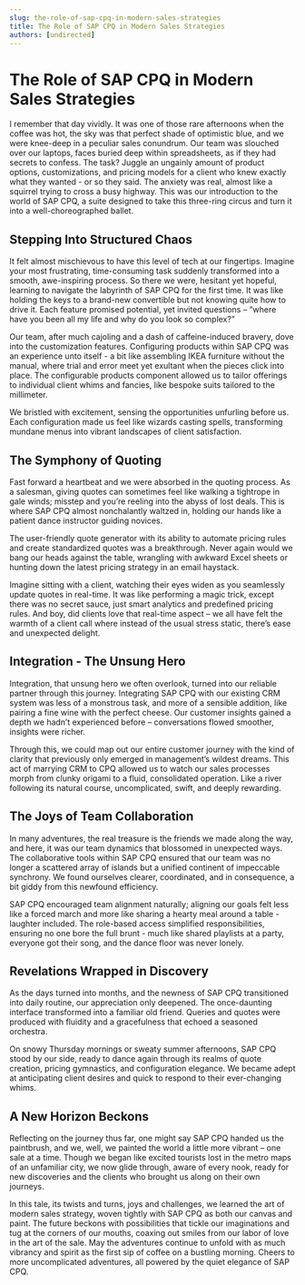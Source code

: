 ```yaml
---
slug: the-role-of-sap-cpq-in-modern-sales-strategies
title: The Role of SAP CPQ in Modern Sales Strategies
authors: [undirected]
---
```



# The Role of SAP CPQ in Modern Sales Strategies

I remember that day vividly. It was one of those rare afternoons when the coffee was hot, the sky was that perfect shade of optimistic blue, and we were knee-deep in a peculiar sales conundrum. Our team was slouched over our laptops, faces buried deep within spreadsheets, as if they had secrets to confess. The task? Juggle an ungainly amount of product options, customizations, and pricing models for a client who knew exactly what they wanted - or so they said. The anxiety was real, almost like a squirrel trying to cross a busy highway. This was our introduction to the world of SAP CPQ, a suite designed to take this three-ring circus and turn it into a well-choreographed ballet. 

## Stepping Into Structured Chaos

It felt almost mischievous to have this level of tech at our fingertips. Imagine your most frustrating, time-consuming task suddenly transformed into a smooth, awe-inspiring process. So there we were, hesitant yet hopeful, learning to navigate the labyrinth of SAP CPQ for the first time. It was like holding the keys to a brand-new convertible but not knowing quite how to drive it. Each feature promised potential, yet invited questions – “where have you been all my life and why do you look so complex?”

Our team, after much cajoling and a dash of caffeine-induced bravery, dove into the customization features. Configuring products within SAP CPQ was an experience unto itself - a bit like assembling IKEA furniture without the manual, where trial and error meet yet exultant when the pieces click into place. The configurable products component allowed us to tailor offerings to individual client whims and fancies, like bespoke suits tailored to the millimeter. 

We bristled with excitement, sensing the opportunities unfurling before us. Each configuration made us feel like wizards casting spells, transforming mundane menus into vibrant landscapes of client satisfaction.

## The Symphony of Quoting

Fast forward a heartbeat and we were absorbed in the quoting process. As a salesman, giving quotes can sometimes feel like walking a tightrope in gale winds; misstep and you’re reeling into the abyss of lost deals. This is where SAP CPQ almost nonchalantly waltzed in, holding our hands like a patient dance instructor guiding novices. 

The user-friendly quote generator with its ability to automate pricing rules and create standardized quotes was a breakthrough. Never again would we bang our heads against the table, wrangling with awkward Excel sheets or hunting down the latest pricing strategy in an email haystack.

Imagine sitting with a client, watching their eyes widen as you seamlessly update quotes in real-time. It was like performing a magic trick, except there was no secret sauce, just smart analytics and predefined pricing rules. And boy, did clients love that real-time aspect – we all have felt the warmth of a client call where instead of the usual stress static, there’s ease and unexpected delight.

## Integration - The Unsung Hero

Integration, that unsung hero we often overlook, turned into our reliable partner through this journey. Integrating SAP CPQ with our existing CRM system was less of a monstrous task, and more of a sensible addition, like pairing a fine wine with the perfect cheese. Our customer insights gained a depth we hadn’t experienced before – conversations flowed smoother, insights were richer. 

Through this, we could map out our entire customer journey with the kind of clarity that previously only emerged in management’s wildest dreams. This act of marrying CRM to CPQ allowed us to watch our sales processes morph from clunky origami to a fluid, consolidated operation. Like a river following its natural course, uncomplicated, swift, and deeply rewarding. 

## The Joys of Team Collaboration

In many adventures, the real treasure is the friends we made along the way, and here, it was our team dynamics that blossomed in unexpected ways. The collaborative tools within SAP CPQ ensured that our team was no longer a scattered array of islands but a unified continent of impeccable synchrony. We found ourselves clearer, coordinated, and in consequence, a bit giddy from this newfound efficiency.

SAP CPQ encouraged team alignment naturally; aligning our goals felt less like a forced march and more like sharing a hearty meal around a table - laughter included. The role-based access simplified responsibilities, ensuring no one bore the full brunt - much like shared playlists at a party, everyone got their song, and the dance floor was never lonely. 

## Revelations Wrapped in Discovery

As the days turned into months, and the newness of SAP CPQ transitioned into daily routine, our appreciation only deepened. The once-daunting interface transformed into a familiar old friend. Queries and quotes were produced with fluidity and a gracefulness that echoed a seasoned orchestra. 

On snowy Thursday mornings or sweaty summer afternoons, SAP CPQ stood by our side, ready to dance again through its realms of quote creation, pricing gymnastics, and configuration elegance. We became adept at anticipating client desires and quick to respond to their ever-changing whims.

## A New Horizon Beckons

Reflecting on the journey thus far, one might say SAP CPQ handed us the paintbrush, and we, well, we painted the world a little more vibrant – one sale at a time. Though we began like excited tourists lost in the metro maps of an unfamiliar city, we now glide through, aware of every nook, ready for new discoveries and the clients who brought us along on their own journeys.

In this tale, its twists and turns, joys and challenges, we learned the art of modern sales strategy, woven tightly with SAP CPQ as both our canvas and paint. The future beckons with possibilities that tickle our imaginations and tug at the corners of our mouths, coaxing out smiles from our labor of love in the art of the sale. May the adventures continue to unfold with as much vibrancy and spirit as the first sip of coffee on a bustling morning. Cheers to more uncomplicated adventures, all powered by the quiet elegance of SAP CPQ.